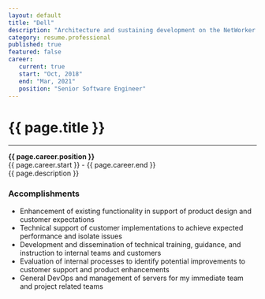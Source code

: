 ```yaml
---
layout: default
title: "Dell"
description: "Architecture and sustaining development on the NetWorker product suite."               
category: resume.professional
published: true
featured: false
career:
   current: true
   start: "Oct, 2018"
   end: "Mar, 2021"
   position: "Senior Software Engineer"
---
```


# {{ page.title }}
---
**{{ page.career.position }}**  
{{ page.career.start }} - {{ page.career.end }}  
{{ page.description }}
### Accomplishments
* Enhancement of existing functionality in support of product design and customer expectations
* Technical support of customer implementations to achieve expected performance and isolate issues
* Development and dissemination of technical training, guidance, and instruction to internal teams and customers
* Evaluation of internal processes to identify potential improvements to customer support and product enhancements
* General DevOps and management of servers for my immediate team and project  related teams
